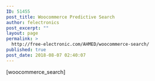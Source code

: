 ```yaml
---
ID: 51455
post_title: Woocommerce Predictive Search
author: felectronics
post_excerpt: ""
layout: page
permalink: >
  http://free-electronic.com/AHMED/woocommerce-search/
published: true
post_date: 2018-08-07 02:40:07
---
```

[woocommerce_search]